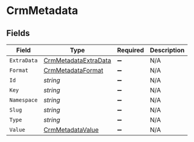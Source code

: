 # CrmMetadata


## Fields

| Field                                                                   | Type                                                                    | Required                                                                | Description                                                             |
| ----------------------------------------------------------------------- | ----------------------------------------------------------------------- | ----------------------------------------------------------------------- | ----------------------------------------------------------------------- |
| `ExtraData`                                                             | [CrmMetadataExtraData](../../Models/Components/CrmMetadataExtraData.md) | :heavy_minus_sign:                                                      | N/A                                                                     |
| `Format`                                                                | [CrmMetadataFormat](../../Models/Components/CrmMetadataFormat.md)       | :heavy_minus_sign:                                                      | N/A                                                                     |
| `Id`                                                                    | *string*                                                                | :heavy_minus_sign:                                                      | N/A                                                                     |
| `Key`                                                                   | *string*                                                                | :heavy_minus_sign:                                                      | N/A                                                                     |
| `Namespace`                                                             | *string*                                                                | :heavy_minus_sign:                                                      | N/A                                                                     |
| `Slug`                                                                  | *string*                                                                | :heavy_minus_sign:                                                      | N/A                                                                     |
| `Type`                                                                  | *string*                                                                | :heavy_minus_sign:                                                      | N/A                                                                     |
| `Value`                                                                 | [CrmMetadataValue](../../Models/Components/CrmMetadataValue.md)         | :heavy_minus_sign:                                                      | N/A                                                                     |